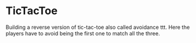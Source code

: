# TicTacToe

Building a reverse version of tic-tac-toe also called avoidance ttt. Here the players have to avoid being the first one to match all the three.
